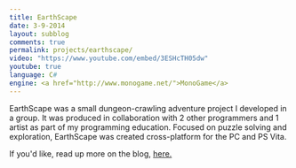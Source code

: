 ```yaml
---
title: EarthScape
date: 3-9-2014
layout: subblog
comments: true
permalink: projects/earthscape/
video: "https://www.youtube.com/embed/3ESHcTH05dw"
youtube: true
language: C#
engine: <a href="http://www.monogame.net/">MonoGame</a>
---
```

<p>EarthScape was a small dungeon-crawling adventure project I developed in a group. It was produced in collaboration with 2 other programmers and 1 artist as part of my programming education. Focused on puzzle solving and exploration, EarthScape was created cross-platform for the PC and PS Vita.</p>
<p>If you'd like, read up more on the blog, <a href="{{site.baseurl}}/blogs/earthscape">here.</a></p>